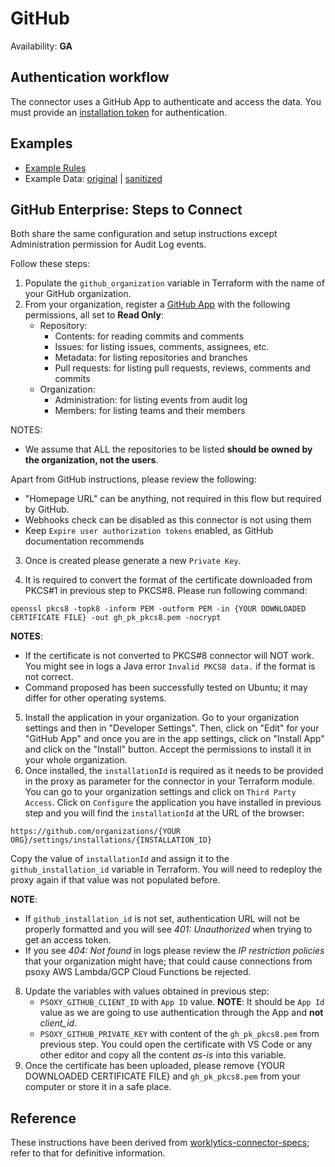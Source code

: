 # GitHub

Availability: **GA**

## Authentication workflow

The connector uses a GitHub App to authenticate and access the data. You must provide an [installation token](https://docs.github.com/en/apps/creating-github-apps/authenticating-with-a-github-app/generating-an-installation-access-token-for-a-github-app) for authentication.

## Examples

- [Example Rules](github.yaml)
- Example Data: [original](example-api-responses/original) | [sanitized](example-api-responses/sanitized)

## GitHub Enterprise: Steps to Connect

Both share the same configuration and setup instructions except Administration permission for Audit Log events.

Follow these steps:

1. Populate the `github_organization` variable in Terraform with the name of your GitHub organization.
2. From your organization, register a [GitHub App](https://docs.github.com/en/apps/creating-github-apps/registering-a-github-app/registering-a-github-app#registering-a-github-app) with the following permissions, all set to **Read Only**:
   - Repository:
     - Contents: for reading commits and comments
     - Issues: for listing issues, comments, assignees, etc.
     - Metadata: for listing repositories and branches
     - Pull requests: for listing pull requests, reviews, comments and commits
   - Organization:
     - Administration: for listing events from audit log
     - Members: for listing teams and their members

NOTES:
- We assume that ALL the repositories to be listed **should be owned by the organization, not the users**.

Apart from GitHub instructions, please review the following:
- "Homepage URL" can be anything, not required in this flow but required by GitHub.
- Webhooks check can be disabled as this connector is not using them
- Keep `Expire user authorization tokens` enabled, as GitHub documentation recommends

3. Once is created please generate a new `Private Key`.

4. It is required to convert the format of the certificate downloaded from PKCS#1 in previous step to PKCS#8. Please run following command:

```shell
openssl pkcs8 -topk8 -inform PEM -outform PEM -in {YOUR DOWNLOADED CERTIFICATE FILE} -out gh_pk_pkcs8.pem -nocrypt
```

**NOTES**:

- If the certificate is not converted to PKCS#8 connector will NOT work. You might see in logs a Java error `Invalid PKCS8 data.` if the format is not correct.
- Command proposed has been successfully tested on Ubuntu; it may differ for other operating systems.

5. Install the application in your organization. Go to your organization settings and then in "Developer Settings". Then, click on "Edit" for your "GitHub App" and once you are in the app settings, click on "Install App" and click on the "Install" button. Accept the permissions to install it in your whole organization.
6. Once installed, the `installationId` is required as it needs to be provided in the proxy as parameter for the connector in your Terraform module. You can go to your organization settings and click on `Third Party Access`. Click on `Configure` the application you have installed in previous step and you will find the `installationId` at the URL of the browser:

```
https://github.com/organizations/{YOUR ORG}/settings/installations/{INSTALLATION_ID}
```

Copy the value of `installationId` and assign it to the `github_installation_id` variable in Terraform. You will need to redeploy the proxy again if that value was not populated before.

**NOTE**:

- If `github_installation_id` is not set, authentication URL will not be properly formatted and you will see _401: Unauthorized_ when trying to get an access token.
- If you see _404: Not found_ in logs please review the _IP restriction policies_ that your organization might have; that could cause connections from psoxy AWS Lambda/GCP Cloud Functions be rejected.

8. Update the variables with values obtained in previous step:
   - `PSOXY_GITHUB_CLIENT_ID` with `App ID` value. **NOTE**: It should be `App Id` value as we are going to use authentication through the App and **not** _client_id_.
   - `PSOXY_GITHUB_PRIVATE_KEY` with content of the `gh_pk_pkcs8.pem` from previous step. You could open the certificate with VS Code or any other editor and copy all the content _as-is_ into this variable.
9. Once the certificate has been uploaded, please remove {YOUR DOWNLOADED CERTIFICATE FILE} and `gh_pk_pkcs8.pem` from your computer or store it in a safe place.

## Reference

These instructions have been derived from [worklytics-connector-specs](../../../infra/modules/worklytics-connector-specs/main.tf); refer to that for definitive information.
